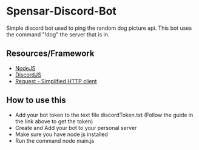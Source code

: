# Spensar-Discord-Bot
Simple discord bot used to ping the random dog picture api. 
This bot uses the command "!dog" the server that is in.

## Resources/Framework
- [NodeJS](https://nodejs.org/en/)
- [DiscordJS](https://discordjs.guide/)
- [Request - Simplified HTTP client](https://www.npmjs.com/package/request)

## How to use this
- Add your bot token to the text file discordToken.txt (Follow the guide in the link above to get the token) 
- Create and Add your bot to your personal server
- Make sure you have node js installed
- Run the command node main.js